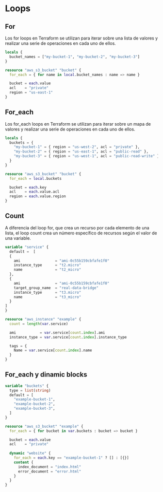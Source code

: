 # Loops

## For

Los for loops en Terraform se utilizan para iterar sobre una lista de valores y 
realizar una serie de operaciones en cada uno de ellos.

```terraform
locals {
  bucket_names = ["my-bucket-1", "my-bucket-2", "my-bucket-3"]
}

resource "aws_s3_bucket" "bucket" {
  for_each = { for name in local.bucket_names : name => name }

  bucket = each.value
  acl    = "private"
  region = "us-east-1"
}
```

## For_each

Los for_each loops en Terraform se utilizan para iterar sobre un
 mapa de valores y realizar una serie de operaciones en cada uno de ellos.

```terraform
locals {
  buckets = {
    "my-bucket-1" = { region = "us-west-2", acl = "private" },
    "my-bucket-2" = { region = "us-east-1", acl = "public-read" },
    "my-bucket-3" = { region = "us-west-1", acl = "public-read-write" }
  }
}

resource "aws_s3_bucket" "bucket" {
  for_each = local.buckets

  bucket = each.key
  acl    = each.value.acl
  region = each.value.region
}
```

## Count

A diferencia del loop for, que crea un recurso por cada elemento de una lista, el loop count crea un número específico de recursos según el valor de una variable.

```terraform
variable "service" {
  default =  [
  {
    ami                = "ami-0c55b159cbfafe1f0"
    instance_type      = "t2.micro"
    name               = "t2_micro"
  },
  {
    ami                = "ami-0c55b159cbfafe1f0"
    target_group_name  = "real-data-bridge"
    instance_type      = "t3.micro"
    name               = "t3_micro"
  }
]
}

resource "aws_instance" "example" {
  count = length(var.service)

  ami           = var.service[count.index].ami
  instance_type = var.service[count.index].instance_type

  tags = {
    Name = var.service[count.index].name
  }
}
```

## For_each y dinamic blocks

```terraform
variable "buckets" {
  type = list(string)
  default = [
    "example-bucket-1",
    "example-bucket-2",
    "example-bucket-3",
  ]
}

resource "aws_s3_bucket" "example" {
  for_each = { for bucket in var.buckets : bucket => bucket }

  bucket = each.value
  acl    = "private"
  
  dynamic "website" {
    for_each = each.key == "example-bucket-1" ? [] : [{}]
    content {
      index_document = "index.html"
      error_document = "error.html"
    }
  }
}

```
